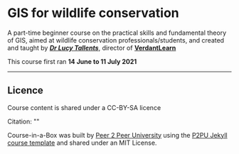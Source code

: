 # GIS for wildlife conservation

A part-time beginner course on the practical skills and fundamental theory of GIS, aimed at wildlife conservation professionals/students, and created and taught by [***Dr Lucy Tallents***](https://uk.linkedin.com/in/lucytallents), director of [**VerdantLearn**](http://www.verdantlearn.com)

This course first ran **14 June to 11 July 2021**

---

## Licence

Course content is shared under a CC-BY-SA licence

Citation: ""

Course-in-a-Box was built by [Peer 2 Peer University](https://www.p2pu.org) using the [P2PU Jekyll course template](https://github.com/p2pu/jekyll-course-template) and shared under an MIT License.



